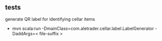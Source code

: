 tests
-----

generate QR label for identifying cellar items
* mvn scala:run -DmainClass=com.aletrader.cellar.label.LabelGenerator -DaddArgs=< file-suffix >
